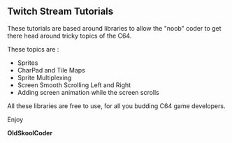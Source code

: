 ## Twitch Stream Tutorials

These tutorials are based around libraries to allow the "noob" coder to get there head around tricky topics of the C64.

These topics are :
* Sprites
* CharPad and Tile Maps
* Sprite Multiplexing
* Screen Smooth Scrolling Left and Right
* Adding screen animation while the screen scrolls

All these libraries are free to use, for all you budding C64 game developers.

Enjoy

**OldSkoolCoder**